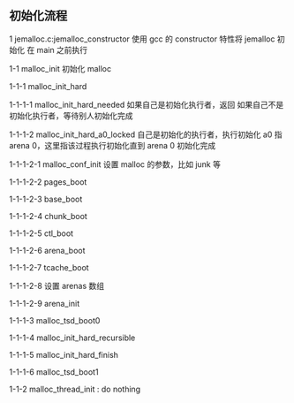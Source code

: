 ## 初始化流程

1 jemalloc.c:jemalloc_constructor
  使用 gcc 的 constructor 特性将 jemalloc 初始化 在 main 之前执行

1-1 malloc_init 
  初始化 malloc 

1-1-1 malloc_init_hard

1-1-1-1 malloc_init_hard_needed
  如果自己是初始化执行者，返回
  如果自己不是初始化执行者，等待别人初始化完成
		
1-1-1-2 malloc_init_hard_a0_locked
  自己是初始化的执行者，执行初始化
  a0 指 arena 0，这里指该过程执行初始化直到 arena 0 初始化完成

1-1-1-2-1 malloc_conf_init
  设置 malloc 的参数，比如 junk 等

1-1-1-2-2 pages_boot

1-1-1-2-3 base_boot

1-1-1-2-4 chunk_boot

1-1-1-2-5 ctl_boot

1-1-1-2-6 arena_boot

1-1-1-2-7 tcache_boot

1-1-1-2-8 设置 arenas 数组

1-1-1-2-9 arena_init

1-1-1-3 malloc_tsd_boot0

1-1-1-4 malloc_init_hard_recursible

1-1-1-5 malloc_init_hard_finish

1-1-1-6 malloc_tsd_boot1

1-1-2 malloc_thread_init : do nothing


